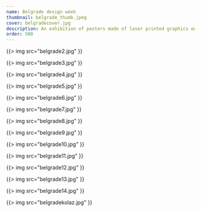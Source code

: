 ```yaml
---
name: Belgrade design week
thumbnail: belgrade_thumb.jpeg
cover: belgradecover.jpg
description: An exhibition of posters made of laser printed graphics on gradient paper (Belgrade / 2009).
order: 500
---
```


{{> img src="belgrade2.jpg" }}

{{> img src="belgrade3.jpg" }}

{{> img src="belgrade4.jpg" }}

{{> img src="belgrade5.jpg" }}

{{> img src="belgrade6.jpg" }}

{{> img src="belgrade7.jpg" }}

{{> img src="belgrade8.jpg" }}

{{> img src="belgrade9.jpg" }}

{{> img src="belgrade10.jpg" }}

{{> img src="belgrade11.jpg" }}

{{> img src="belgrade12.jpg" }}

{{> img src="belgrade13.jpg" }}

{{> img src="belgrade14.jpg" }}

{{> img src="belgradekolaz.jpg" }}